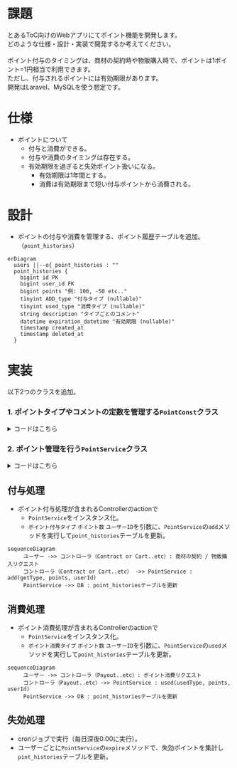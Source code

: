 # 課題

とあるToC向けのWebアプリにてポイント機能を開発します。<br>
どのような仕様・設計・実装で開発するか考えてください。<br><br>
ポイント付与のタイミングは、商材の契約時や物販購入時で、ポイントは1ポイント=1円相当で利用できます。<br>
ただし、付与されるポイントには有効期限があります。<br>
開発はLaravel、MySQLを使う想定です。

# 仕様

- ポイントについて
  - 付与と消費ができる。
  - 付与や消費のタイミングは存在する。
  - 有効期限を過ぎると失効ポイント扱いになる。
    - 有効期限は1年間とする。
    - 消費は有効期限まで短い付与ポイントから消費される。

# 設計

- ポイントの付与や消費を管理する、ポイント履歴テーブルを追加。（`point_histories`）

```mermaid
erDiagram
  users ||--o{ point_histories : ""
  point_histories {
    bigint id PK
    bigint user_id FK
    bigint points "例: 100, -50 etc.."
    tinyint ADD_type "付与タイプ (nullable)"
    tinyint used_type "消費タイプ (nullable)"
    string description "タイプごとのコメント"
    datetime expiration_datetime "有効期限 (nullable)"
    timestamp created_at
    timestamp deleted_at
  }
```

# 実装

以下2つのクラスを追加。

### 1. ポイントタイプやコメントの定数を管理する`PointConst`クラス

<details>

<summary>コードはこちら</summary>

```php
<?php

namespace App\Constants;

class PointConst
{
    const ADD_TYPE_CONTRACT = 1; // 契約
    const ADD_TYPE_BUY_ITEM = 2; // 商品購入

    const USED_TYPE_PAYOUT     = 1; // ポイント支払い
    const USED_TYPE_EXPIRATION = 2; // 失効

    const ADD_TYPE_DESCRIPTIONS = [
        self::ADD_TYPE_CONTRACT => '施術契約で獲得',
        self::ADD_TYPE_BUY_ITEM => '商品購入で獲得',
    ];

    const USED_TYPE_DESCRIPTIONS = [
        self::USED_TYPE_PAYOUT     => '支払いで利用',
        self::USED_TYPE_EXPIRATION => '有効期限切れ',
    ];
}
```
</details>


### 2. ポイント管理を行う`PointService`クラス

<details>

<summary>コードはこちら</summary>

```php
<?php

namespace App\Services;

use App\Models\PointHistory;
use App\Constants\PointConst;
use Carbon\Carbon;

class PointService
{
    // 付与
    public function add(int $getType, int $points, int $userId): PointHistory
    {
        if ($points <= 0) {
            throw new InvalidArgumentException('points must be positive.');
        }

        return DB::transaction(function () use ($getType, $points, $userId) {
            // 同一ユーザーの履歴をロック
            PointHistory::where('user_id', $userId)->lockForUpdate()->get();

            return PointHistory::create([
                'user_id'          => $userId,
                'points'           => $points, // 正
                'ADD_type'         => $getType,
                'description'      => PointConst::ADD_TYPE_DESCRIPTIONS[$getType] ?? '',
                'expiration_datetime' => Carbon::now()->addYear(),
            ]);
        });
    }

    // 消費
    public function used(int $usedType, int $points, int $userId): ?PointHistory
    {
        if ($points <= 0) {
            throw new InvalidArgumentException('points must be positive.');
        }

        return DB::transaction(function () use ($usedType, $points, $userId) {
            // ユーザーの履歴をロック
            PointHistory::where('user_id', $userId)->lockForUpdate()->get();

            if ($this->__balance($userId) < $points) {
                return null;
            }

            return PointHistory::create([
                'user_id'     => $userId,
                'points'      => -$points, // 負
                'used_type'   => $usedType,
                'description' => PointConst::USED_TYPE_DESCRIPTIONS[$usedType] ?? '',
            ]);
        });
    }

     // 利用可能ポイント総数を取得
     private function __balance(int $userId): int {
        return (int) PointHistory::where('user_id', $userId)->sum('points');
    }

    // 失効
    public function expire(int $userId): ?PointHistory
    {
        return DB::transaction(function () use ($userId) {
            $now = now();

            // ユーザーの履歴をロック
            PointHistory::where('user_id', $userId)->lockForUpdate()->get();

            // 最新残高
            $balance = $this->__balance($userId);

            if ($balance <= 0) {
                return null;
            }

            // 付与履歴を有効期限が長い順で取得
            $getTypePointHistories = PointHistory::where('user_id', $userId)
                ->whereNotNull('ADD_type')
                ->orderBy('expiration_datetime', 'DESC')
                ->orderBy('id', 'DESC')
                ->get();

            $rest = $balance; // 残りの残高
            $toExpire = 0; // 失効させるポイントの合計

            foreach ($getTypePointHistories as $pointHistory) {
                if ($rest <= 0) break;

                $getPoints = (int) $pointHistory->points;
                if ($getPoints <= 0) continue;

                // 有効な付与ポイントが、残りの残高の部分のみの場合を考慮
                $take = min($rest, $getPoints);

                // 有効な付与ポイントが、期限切れなら失効対象
                $isExpired = $pointHistory->expiration_datetime
                    ? Carbon::parse($pointHistory->expiration_datetime)->lte($now)
                    : false;

                if ($isExpired) {
                    $toExpire += $take;
                }

                $rest -= $take;
            }

            if ($toExpire <= 0) {
                return null;
            }

            // ポイント失効処理
            return PointHistory::create([
                'user_id'     => $userId,
                'points'      => -$toExpire,
                'used_type'   => PointConst::USED_TYPE_EXPIRATION,
                'description' => PointConst::USED_TYPE_DESCRIPTIONS[PointConst::USED_TYPE_EXPIRATION] ?? '有効期限切れ',
            ]);
        });
    }
}
```
</details>


## 付与処理

- ポイント付与処理が含まれるControllerのactionで
    - `PointService`をインスタンス化。
    - `ポイント付与タイプ` `ポイント数` `ユーザーID`を引数に、`PointService`の`add`メソッドを実行して`point_histories`テーブルを更新。

```mermaid
sequenceDiagram
     ユーザー ->> コントローラ（Contract or Cart..etc）: 商材の契約 / 物販購入リクエスト
     コントローラ（Contract or Cart..etc） ->> PointService : add(getType, points, userId)
     PointService ->> DB : point_historiesテーブルを更新
```

## 消費処理

- ポイント消費処理が含まれるControllerのactionで
    - `PointService`をインスタンス化。
    - `ポイント消費タイプ` `ポイント数` `ユーザーID`を引数に、`PointService`の`used`メソッドを実行して`point_histories`テーブルを更新。

```mermaid
sequenceDiagram
     ユーザー ->> コントローラ（Payout..etc）: ポイント消費リクエスト
     コントローラ（Payout..etc）->> PointService : used(usedType, points, userId)
     PointService ->> DB : point_historiesテーブルを更新
```

## 失効処理

- cronジョブで実行（毎日深夜0:00に実行）。
- ユーザーごとに`PointService`の`expire`メソッドで、失効ポイントを集計し`pint_histories`テーブルを更新。